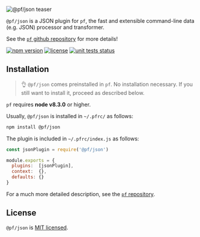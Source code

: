 ![@pf/json teaser][teaser]

`@pf/json` is a JSON plugin for `pf`, the fast and extensible command-line data (e.g. JSON) processor and transformer.

See the [`pf` github repository][pf] for more details!

[![npm version](https://img.shields.io/npm/v/fx.svg?color=orange)](https://www.npmjs.com/package/fx)
[![license](https://img.shields.io/badge/license-MIT-blue.svg?color=green)][license]
[![unit tests status](https://github.com/Yord/pf-json/workflows/unit%20tests/badge.svg?branch=master)][actions]

## Installation

> :ok_hand: `@pf/json` comes preinstalled in `pf`. No installation necessary. If you still want to install it, proceed as described below.

`pf` requires **node v8.3.0** or higher.

Usually, `@pf/json` is installed in `~/.pfrc/` as follows:

```bash
npm install @pf/json
```

The plugin is included in `~/.pfrc/index.js` as follows:

```js
const jsonPlugin = require('@pf/json')

module.exports = {
  plugins:  [jsonPlugin],
  context:  {},
  defaults: {}
}
```

For a much more detailed description, see the [`pf` repository][pf].

## License

`@pf/json` is [MIT licensed][license].

[license]: https://github.com/Yord/pf-json/blob/master/LICENSE
[teaser]: ./teaser.gif
[pf]: https://github.com/Yord/pf
[actions]: https://github.com/Yord/pf-json/actions